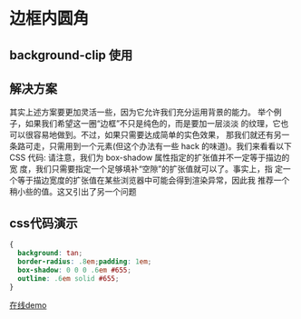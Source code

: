 
# 边框内圆角
## background-clip 使用

## 解决方案

其实上述方案要更加灵活一些，因为它允许我们充分运用背景的能力。 举个例子，如果我们希望这一圈“边框”不只是纯色的，而是要加一层淡淡 的纹理，它也可以很容易地做到。不过，如果只需要达成简单的实色效果， 那我们就还有另一条路可走，只需用到一个元素(但这个办法有一些 hack 的味道)。我们来看看以下 CSS 代码:
请注意，我们为 box-shadow 属性指定的扩张值并不一定等于描边的宽 度，我们只需要指定一个足够填补“空隙”的扩张值就可以了。事实上，指 定一个等于描边宽度的扩张值在某些浏览器中可能会得到渲染异常，因此我 推荐一个稍小些的值。这又引出了另一个问题

## css代码演示
```css
{
  background: tan; 
  border-radius: .8em;padding: 1em;
  box-shadow: 0 0 0 .6em #655;
  outline: .6em solid #655;
}
```
[在线demo](play.csssecrets.io/inner-rounding)







